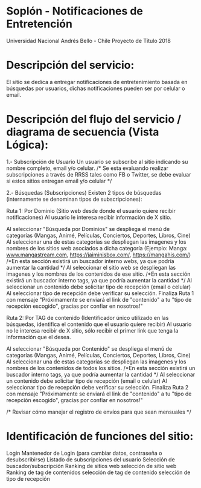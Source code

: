 # Soplón - Notificaciones de Entretención
 Universidad Nacional Andrés Bello - Chile
 Proyecto de Título 2018

# Descripción del servicio:
El sitio se dedica a entregar notificaciones de entretenimiento basada en búsquedas por usuarios, dichas notificaciones pueden ser por celular o email. 

# Descripción del flujo del servicio / diagrama de secuencia (Vista Lógica):

1.- Subscripción de Usuario
Un usuario se subscribe al sitio indicando su nombre completo, email y/o celular. 
/* Se esta evaluando realizar subscripciones a través de RRSS tales como FB o Twitter, se debe evaluar si estos sitios entregan email y/o celular */

2.- Búsquedas (Subscripciones)
Existen 2 tipos de búsquedas (internamente se denominan tipos de subscripciones):

Ruta 1: Por Dominio (Sitio web desde donde el usuario quiere recibir notificaciones)
	Al usuario le interesa recibir información de X sitio. 

Al seleccionar "Búsqueda por Dominios" se despliega el menú de categorías (Mangas, Animé, Películas, Conciertos, Deportes, Libros, Cine)
Al seleccionar una de estas categorías se despliegan las imagenes y los nombres de los sitios web asociados a dicha categoría (Ejemplo: Manga: www.mangastream.com, https://jaiminisbox.com/, https://mangahis.com/)
	/*En esta sección existirá un buscador interno webs, ya que podría aumentar la cantidad */
Al seleccionar el sitio web se despliegan las imagenes y los nombres de los contenidos de ese sitio. 
	/*En esta sección existirá un buscador interno tags, ya que podría aumentar la cantidad */
Al seleccionar un contenido debe solicitar tipo de recepción (email o celular) 
Al seleccionar tipo de recepción debe verificar su selección.
Finaliza Ruta 1 con mensaje "Próximamente se enviará el link de "contenido" a tu "tipo de recepción escogido", gracias por confiar en nosotros!"
	
Ruta 2: Por TAG de contenido (Identificador único utilizado en las búsquedas, identifica el contenido que el usuario quiere recibir)
	Al usuario no le interesa recibir de X sitio, sólo recibir el primer link que tenga la información que el desea. 

Al seleccionar "Búsqueda por Contenido" se despliega el menú de categorías (Mangas, Animé, Películas, Conciertos, Deportes, Libros, Cine)
Al seleccionar una de estas categorías se despliegan las imagenes y los nombres de los contenidos de todos los sitios. 
	/*En esta sección existirá un buscador interno tags, ya que podría aumentar la cantidad */
Al seleccionar un contenido debe solicitar tipo de recepción (email o celular) 
Al seleccionar tipo de recepción debe verificar su selección.
Finaliza Ruta 2 con mensaje "Próximamente se enviará el link de "contenido" a tu "tipo de recepción escogido", gracias por confiar en nosotros!"

/* Revisar cómo manejar el registro de envíos para que sean mensuales */

# Identificación de funciones del sitio:
Login 
Mantenedor de Login (para cambiar datos, contraseña o desubscribirse)
Listado de subscripciones del usuario
Selección de buscador/subscripción
Ranking de sitios web
selección de sitio web
Ranking de tag de contenidos
selección de tag de contenido
selección de tipo de recepción



